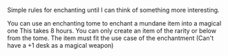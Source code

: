 Simple rules for enchanting until I can think of something more interesting.

You can use an enchanting tome to enchant a mundane item into a magical one
This takes 8 hours.
You can only create an item of the rarity or below from the tome.
The item must fit the use case of the enchantment (Can't have a +1 desk as a magical weapon)